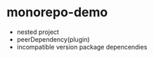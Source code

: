 # monorepo-demo
- nested project
- peerDependency(plugin)
- incompatible version package depencendies